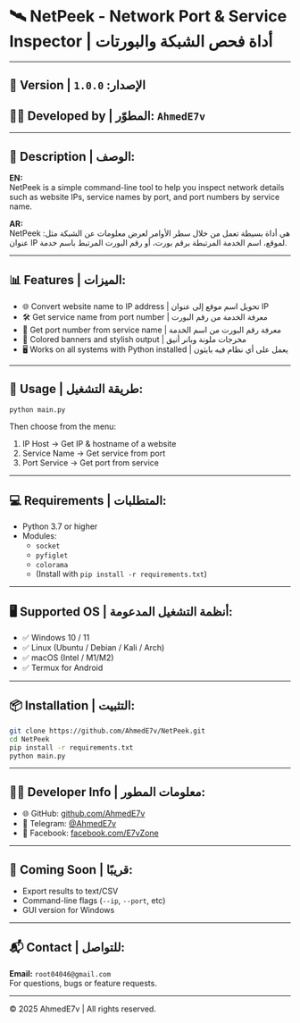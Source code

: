 # 🛰️ NetPeek - Network Port & Service Inspector | أداة فحص الشبكة والبورتات

---

## 🔧 Version | الإصدار: `1.0.0`  
## 👨‍💻 Developed by | المطوّر: `AhmedE7v`

---

## 📄 Description | الوصف:

**EN:**  
NetPeek is a simple command-line tool to help you inspect network details such as website IPs, service names by port, and port numbers by service name.

**AR:**  
NetPeek هي أداة بسيطة تعمل من خلال سطر الأوامر لعرض معلومات عن الشبكة مثل: عنوان IP لموقع، اسم الخدمة المرتبطة برقم بورت، أو رقم البورت المرتبط باسم خدمة.

---

## 📊 Features | الميزات:

- 🌐 Convert website name to IP address | تحويل اسم موقع إلى عنوان IP  
- 🛠️ Get service name from port number | معرفة الخدمة من رقم البورت  
- 🔌 Get port number from service name | معرفة رقم البورت من اسم الخدمة  
- 🎨 Colored banners and stylish output | مخرجات ملونة وبانر أنيق  
- 🖥️ Works on all systems with Python installed | يعمل على أي نظام فيه بايثون

---

## 🚀 Usage | طريقة التشغيل:

```bash
python main.py
```

Then choose from the menu:

1. IP Host → Get IP & hostname of a website  
2. Service Name → Get service from port  
3. Port Service → Get port from service

---

## 💻 Requirements | المتطلبات:

- Python 3.7 or higher  
- Modules:
  - `socket`
  - `pyfiglet`
  - `colorama`
  - (Install with `pip install -r requirements.txt`)

---

## 🖥️ Supported OS | أنظمة التشغيل المدعومة:

- ✅ Windows 10 / 11  
- ✅ Linux (Ubuntu / Debian / Kali / Arch)  
- ✅ macOS (Intel / M1/M2)  
- ✅ Termux for Android

---

## 📦 Installation | التثبيت:

```bash
git clone https://github.com/AhmedE7v/NetPeek.git
cd NetPeek
pip install -r requirements.txt
python main.py
```

---

## 👨‍💻 Developer Info | معلومات المطور:

- 🌐 GitHub: [github.com/AhmedE7v](https://github.com/AhmedE7v)
- 💬 Telegram: [@AhmedE7v](https://t.me/AhmedE7v)
- 📘 Facebook: [facebook.com/E7vZone](https://facebook.com/E7vZone)

---

## 🧪 Coming Soon | قريبًا:

- Export results to text/CSV  
- Command-line flags (`--ip`, `--port`, etc)  
- GUI version for Windows

---

## 📬 Contact | للتواصل:

**Email:** `root04046@gmail.com`  
For questions, bugs or feature requests.

---

© 2025 AhmedE7v | All rights reserved.
